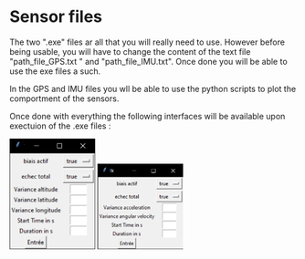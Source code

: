 # Sensor files

The two ".exe" files ar all that you will really need to use. However before being usable, you will have to change the content of the text file "path_file_GPS.txt " and "path_file_IMU.txt". Once done you will be able to use the exe files a such. 

In the GPS and IMU files you wll be able to use the python scripts to plot the comportment of the sensors. 

Once done with everything the following interfaces will be available upon exectuion of the .exe files : 

<img src="images/graphic_gps.png" alt="alt text" width="150">
<img src="images/graphic_imu.png" alt="alt text" width="150">
